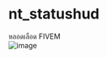 # nt_statushud
หลอดเลือด FIVEM <br/>
![image](https://github.com/Nutmito/nt_statushud/assets/91049342/ac7c4c1f-3214-472a-9f09-6fc722c53acc)
